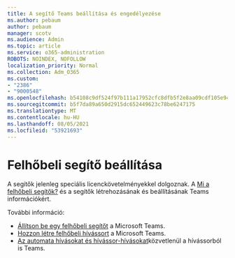 ```yaml
---
title: A segítő Teams beállítása és engedélyezése
ms.author: pebaum
author: pebaum
manager: scotv
ms.audience: Admin
ms.topic: article
ms.service: o365-administration
ROBOTS: NOINDEX, NOFOLLOW
localization_priority: Normal
ms.collection: Adm_O365
ms.custom:
- "2386"
- "9000548"
ms.openlocfilehash: b54108c9df524f97b111a17952cfc8dfb5f2e8aa09cdf105e9452fcc27dc1028
ms.sourcegitcommit: b5f7da89a650d2915dc652449623c78be6247175
ms.translationtype: MT
ms.contentlocale: hu-HU
ms.lasthandoff: 08/05/2021
ms.locfileid: "53921693"
---
```

# <a name="set-up-a-cloud-auto-attendant"></a>Felhőbeli segítő beállítása

A segítők jelenleg speciális licenckövetelményekkel dolgoznak. A [Mi a felhőbeli segítők?](https://docs.microsoft.com/microsoftteams/what-are-phone-system-auto-attendants) és a segítők létrehozásának és beállításának Teams információkért. 

További információ:

- [Állítson be egy felhőbeli segítőt](https://docs.microsoft.com/microsoftteams/create-a-phone-system-auto-attendant) a Microsoft Teams. 
- [Hozzon létre felhőbeli hívássort](https://docs.microsoft.com/microsoftteams/create-a-phone-system-call-queue) a Microsoft Teams. 
- [Az automata hívásokat és hívássor-hívásokat](https://docs.microsoft.com/microsoftteams/answer-auto-attendant-and-call-queue-calls)közvetlenül a hívássorból is Teams. 